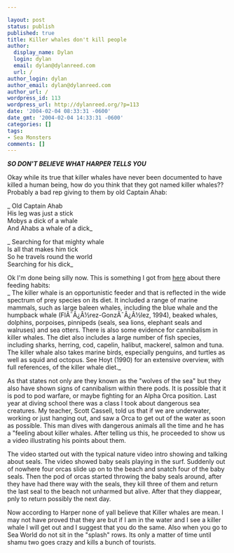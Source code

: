 ```yaml
---

layout: post
status: publish
published: true
title: Killer whales don't kill people
author:
  display_name: Dylan
  login: dylan
  email: dylan@dylanreed.com
  url: /
author_login: dylan
author_email: dylan@dylanreed.com
author_url: /
wordpress_id: 113
wordpress_url: http://dylanreed.org/?p=113
date: '2004-02-04 08:33:31 -0600'
date_gmt: '2004-02-04 14:33:31 -0600'
categories: []
tags:
- Sea Monsters
comments: []
---
```


**_SO DON'T BELIEVE WHAT HARPER TELLS YOU_**

Okay while its true that killer whales have never been documented to have killed a human being, how do you think that they got named killer whales?? Probably a bad rep giving to them by old Captain Ahab:

_ Old Captain Ahab  
His leg was just a stick  
Mobys a dick of a whale  
And Ahabs a whale of a dick_

_ Searching for that mighty whale  
Is all that makes him tick  
So he travels round the world  
Searching for his dick_

Ok I'm done being silly now. This is something I got from [here][1] about there feeding habits:  
_ The killer whale is an opportunistic feeder and that is reflected in the wide spectrum of prey species on its diet. It included a range of marine mammals, such as large baleen whales, including the blue whale and the humpback whale (FlÃ¯Â¿Â½rez-GonzÃ¯Â¿Â½lez, 1994), beaked whales, dolphins, porpoises, pinnipeds (seals, sea lions, elephant seals and walruses) and sea otters. There is also some evidence for cannibalism in killer whales. The diet also includes a large number of fish species, including sharks, herring, cod, capelin, halibut, mackerel, salmon and tuna. The killer whale also takes marine birds, especially penguins, and turtles as well as squid and octopus. See Hoyt (1990) for an extensive overview, with full references, of the killer whale diet._

   [1]: http://ourworld.compuserve.com/homepages/jaap/orcinus.htm

As that states not only are they known as the "wolves of the sea" but they also have shown signs of cannibalism within there pods. It is possible that it is pod to pod warfare, or maybe fighting for an Alpha Orca position. Last year at diving school there was a class I took about dangerous sea creatures. My teacher, Scott Cassell, told us that if we are underwater, working or just hanging out, and saw a Orca to get out of the water as soon as possible. This man dives with dangerous animals all the time and he has a "feeling about killer whales. After telling us this, he proceeded to show us a video illustrating his points about them.

The video started out with the typical nature video intro showing and talking about seals. The video showed baby seals playing in the surf. Suddenly out of nowhere four orcas slide up on to the beach and snatch four of the baby seals. Then the pod of orcas started throwing the baby seals around, after they have had there way with the seals, they kill three of them and return the last seal to the beach not unharmed but alive. After that they diappear, pnly to return possibly the next day.

Now according to Harper none of yall believe that Killer whales are mean. I may not have proved that they are but if I am in the water and I see a killer whale I will get out and I suggest that you do the same. Also when you go to Sea World do not sit in the "splash" rows. Its only a matter of time until shamu two goes crazy and kills a bunch of tourists.
